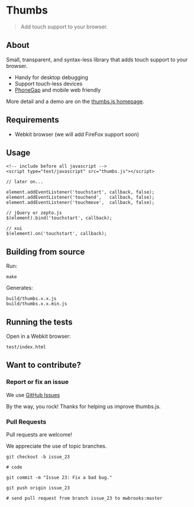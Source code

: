 Thumbs
======

> Add touch support to your browser.

About
-----

Small, transparent, and syntax-less library that adds touch support to your browser.

- Handy for desktop debugging
- Support touch-less devices
- [PhoneGap](http://phonegap.com) and mobile web friendly

More detail and a demo are on the [thumbs.js homepage](http://mwbrooks.github.com/thumbs.js/).

Requirements
------------

- Webkit browser (we will add FireFox support soon)

Usage
-----

    <!-- include before all javascript -->
    <script type="text/javascript" src="thumbs.js"></script>

    // later on...

    element.addEventListener('touchstart', callback, false);
    element.addEventListener('touchend',   callback, false);
    element.addEventListener('touchmove',  callback, false);

    // jQuery or zepto.js
    $(element).bind('touchstart', callback);

    // xui
    $(element).on('touchstart', callback);

Building from source
--------------------

Run:

    make

Generates:

    build/thumbs.x.x.js
    build/thumbs.x.x.min.js

Running the tests
-----------------

Open in a Webkit browser:

    test/index.html

Want to contribute?
-------------------

### Report or fix an issue

We use [GitHub Issues](https://github.com/mwbrooks/thumbs.js/issues)

By the way, you rock! Thanks for helping us improve thumbs.js.

### Pull Requests

Pull requests are welcome!

We appreciate the use of topic branches.

    git checkout -b issue_23

    # code

    git commit -m "Issue 23: Fix a bad bug."

    git push origin issue_23

    # send pull request from branch issue_23 to mwbrooks:master
